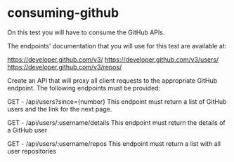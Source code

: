 # consuming-github

On this test you will have to consume the GitHub APIs.

The endpoints' documentation that you will use for this test are available at:

https://developer.github.com/v3/
https://developer.github.com/v3/users/
https://developer.github.com/v3/repos/

Create an API that will proxy all client requests to the appropriate GitHub endpoint. The following endpoints must be provided:

GET - /api/users?since={number}
This endpoint must return a list of GitHub users and the link for the next page.

GET - /api/users/:username/details
This endpoint must return the details of a GitHub user

GET - /api/users/:username/repos
This endpoint must return a list with all user repositories
